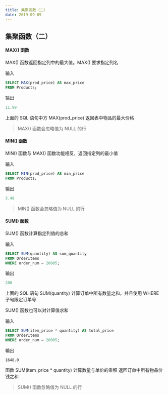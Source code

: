 ```yaml
---
title: 集聚函数（二）
date: 2019-09-09
---
```



## 集聚函数（二）



#### MAX() 函数

MAX() 函数返回指定列中的最大值。MAX() 要求指定列名

输入

```sql
SELECT MAX(prod_price) AS max_price
FROM Products;
```

输出

```sql
11.99
```

上面的 SQL 语句中方 MAX(prod_price) 返回表中物品的最大价格

> MAX() 函数会忽略值为 NULL 的行



#### MIN() 函数

MIN() 函数与 MAX() 函数功能相反，返回指定列的最小值

输入

```sql
SELECT MIN(prod_price) AS min_price
FROM Products;
```

输出

```sql
3.49
```

> MIN() 函数会忽略值为 NULL 的行



#### SUM() 函数

SUM() 函数计算指定列值的总和

输入

```sql
SELECT SUM(quantity) AS sum_quantity
FROM OrderItems
WHERE order_num = 20005;
```

输出

```sql
200
```

上面的 SQL 语句 SUM(quantity) 计算订单中所有数量之和，并且使用 WHERE 子句限定订单号


SUM() 函数也可以对计算值求和

输入

```sql
SELECT SUM(item_price * quantity) AS total_price
FROM OrderItems
WHERE order_num = 20005;
```

输出

```sqj
1648.0
```

函数 SUM(item_price * quantity) 计算数量与单价的乘积 返回订单中所有物品价钱之和

> SUM() 函数忽略值为 NULL 的行

